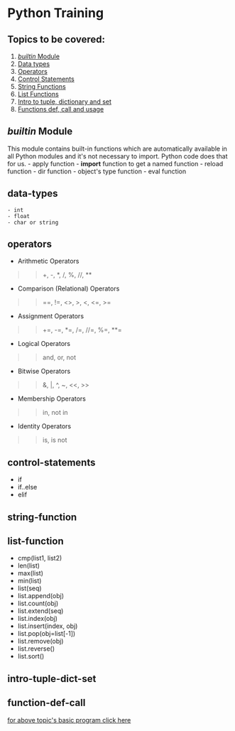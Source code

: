 # Python Training

## Topics to be covered:
1. [_builtin_ Module](#builtin)
2. [Data types](#data-types)
3. [Operators](#operators)
4. [Control Statements](#control-statements)
5. [String Functions](#string-function)
6. [List Functions](#list-function)
7. [Intro to tuple, dictionary and set](#intro-tuple-dict-set)
8. [Functions def, call and usage](#function-def-call)


## _builtin_ Module

This module contains built-in functions which are automatically available in all Python modules and it's not necessary to import. Python code does that for us.
    - apply function
    - __import__ function to get a named function
    - reload function
    - dir function
    - object's type function
    - eval function

## data-types
    - int
    - float
    - char or string

## operators
- Arithmetic Operators
>> +, -, *, /, %, //, **
- Comparison (Relational) Operators
>> ==, !=, <>, >, <, <=, >=
- Assignment Operators
>> +=, -=, *=, /=, //=, %=, **=
- Logical Operators
>> and, or, not
- Bitwise Operators
>> &, |, ^, ~, <<, >>
- Membership Operators
>> in, not in
- Identity Operators
>> is, is not

## control-statements
- if
- if..else
- elif

## string-function

## list-function
- cmp(list1, list2)
- len(list)
- max(list)
- min(list)
- list(seq)
- list.append(obj)
- list.count(obj)
- list.extend(seq)
- list.index(obj)
- list.insert(index, obj)
- list.pop(obj=list[-1])
- list.remove(obj)
- list.reverse()
- list.sort()


## intro-tuple-dict-set

## function-def-call

[for above topic's basic program click here](https://docs.google.com/document/d/1HhEFDPguSSXNCkqRTJKvhTUgidqlzWXp-dReM_8m-V0/edit)